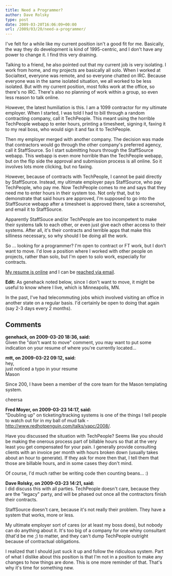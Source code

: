 ```yaml
---
title: Need a Programmer?
author: Dave Rolsky
type: post
date: 2009-03-20T16:06:09+00:00
url: /2009/03/20/need-a-programmer/
---
```

I've felt for a while like my current position isn't a good fit for me. Basically, the way they do development is kind of 1995-centric, and I don't have any power to change it. I find this very draining.

Talking to a friend, he also pointed out that my current job is very isolating. I work from home, and my projects are basically all solo. When I worked at Socialtext, everyone was remote, and so everyone chatted on IRC. Because everyone was in the same isolated situation, we all worked to be less isolated. But with my current position, most folks work at the office, so there's no IRC. There's also no planning of work within a group, so even less reason to talk online.

However, the latest humiliation is this. I am a 1099 contractor for my ultimate employer. When I started, I was told I had to bill through a random contracting company, call it TechPeople. This meant using the horrible TechPeople webapp to enter hours, printing a timesheet, signing it, faxing it to my real boss, who would sign it and fax it to TechPeople.

Then my employer merged with another company. The decision was made that contractors would go through the other company's preferred agency, call it StaffSource. So I start submitting hours through the StaffSource webapp. This webapp is even more horrible than the TechPeople webapp, but on the flip side the approval and submission process is all online. So it involves lots more clicking, but no faxing.

However, because of contracts with TechPeople, I cannot be paid directly by StaffSource. Instead, my ultimate employer pays StaffSource, who pay TechPeople, who pay me. Now TechPeople comes to me and says that they need me to enter hours in their system too. Not only that, but to demonstrate that said hours are approved, I'm supposed to go into the StaffSource webapp after a timesheet is approved there, take a screenshot, and email it to StaffSource.

Apparently StaffSouce and/or TechPeople are too incompetent to make their systems talk to each other, or even just give each other access to their systems. After all, it's their contracts and terrible apps that make this silliness necessary, so why should I be doing all the work.

So ... looking for a programmer? I'm open to contract or FT work, but I don't want to move. I'd love a position where I worked with other people on projects, rather than solo, but I'm open to solo work, especially for contracts.

[My resume is online][1] and I can be [reached via email][2].

**Edit:** As genehack noted below, since I don't want to move, it might be useful to know where I live, which is Minneapolis, MN.

In the past, I've had telecommuting jobs which involved visiting an office in another state on a regular basis. I'd certainly be open to doing that again (say 2-3 days every 2 months).

 [1]: http://www.houseabsolute.com/resume.html
 [2]: mailto:dave@houseabsolute.com

## Comments

**genehack, on 2009-03-20 18:36, said:**  
Given the "don't want to move" comment, you may want to put some indication on your resume of where you're currently located...

**mtt, on 2009-03-22 09:12, said:**  
hey,  
just noticed a typo in your resume  
Mason

Since 200, I have been a member of the core team for the Mason templating system. 

cheersa

**Fred Moyer, on 2009-03-23 14:17, said:**  
"Doubling up" on ticketing/tracking systems is one of the things I tell people to watch out for in my ball of mud talk - <a href="http://www.redhotpenguin.com/talks/yapc/2008/" rel="nofollow ugc">http://www.redhotpenguin.com/talks/yapc/2008/</a>.

Have you discussed the situation with TechPeople? Seems like you should be making the onerous process part of billable hours so that at the very least you get compensated for your pain. I generally provide consulting clients with an invoice per month with hours broken down (usually takes about an hour to generate). If they ask for more then that, I tell them that those are billable hours, and in some cases they don't mind.

Of course, I'd much rather be writing code then counting beans... :)

**Dave Rolsky, on 2009-03-23 14:21, said:**  
I did discuss this with all parties. TechPeople doesn't care, because they are the "legacy" party, and will be phased out once all the contractors finish their contracts.

StaffSource doesn't care, because it's not really their problem. They have a system that works, more or less.

My ultimate employer sort of cares (or at least my boss does), but nobody can do anything about it. It's too big of a company for one whiny consultant (that'd be me ;) to matter, and they can't dump TechPeople outright because of contractual obligations.

I realized that I should just suck it up and follow the ridiculous system. Part of what I dislike about this position is that I'm not in a position to make any changes to how things are done. This is one more reminder of that. That's why it's time for something new.